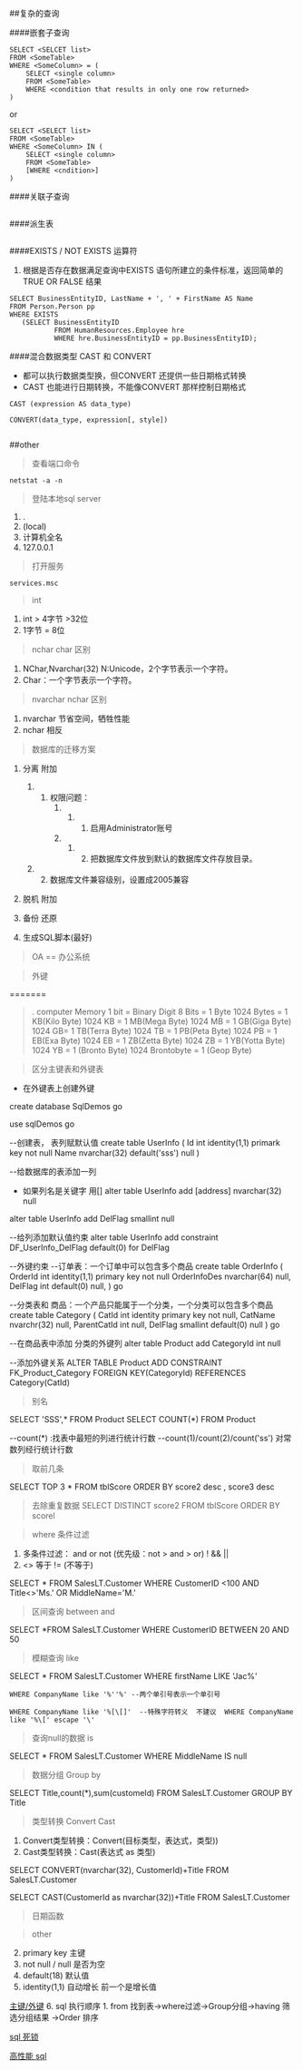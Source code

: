 ##复杂的查询


####嵌套子查询

```
SELECT <SELCET list>
FROM <SomeTable>
WHERE <SomeColumn> = (
    SELECT <single column>
    FROM <SomeTable>
    WHERE <condition that results in only one row returned>
)
```
or

```
SELECT <SELECT list>
FROM <SomeTable>
WHERE <SomeColumn> IN (
    SELECT <single column>
    FROM <SomeTable> 
    [WHERE <cndition>]
)
```


####关联子查询

```

```

####派生表

```
```
####EXISTS / NOT EXISTS 运算符 
1. 根据是否存在数据满足查询中EXISTS 语句所建立的条件标准，返回简单的TRUE OR FALSE 结果

```
SELECT BusinessEntityID, LastName + ', ' + FirstName AS Name
FROM Person.Person pp
WHERE EXISTS
   (SELECT BusinessEntityID 
           FROM HumanResources.Employee hre
           WHERE hre.BusinessEntityID = pp.BusinessEntityID);
```


####混合数据类型 CAST 和 CONVERT
* 都可以执行数据类型换，但CONVERT 还提供一些日期格式转换
* CAST 也能进行日期转换，不能像CONVERT 那样控制日期格式

```
CAST (expression AS data_type)

CONVERT(data_type, expression[, style])


```


##other

>查看端口命令

```
netstat -a -n
```

>登陆本地sql server
1. .
2. (local)
3. 计算机全名
4. 127.0.0.1

>打开服务

```
services.msc
```

>int 
1. int > 4字节 >32位
2. 1字节 = 8位


>nchar char 区别
1. NChar,Nvarchar(32)  	N:Unicode，2个字节表示一个字符。
2. Char：一个字节表示一个字符。

>nvarchar nchar 区别
1. nvarchar 节省空间，牺牲性能
2. nchar    相反


>数据库的迁移方案
1. 分离 附加    
	1. 1. 权限问题：
			1. 1. 1. 启用Administrator账号
			1. 1. 2. 把数据库文件放到默认的数据库文件存放目录。
    1. 2. 数据库文件兼容级别，设置成2005兼容
	
2. 脱机 附加
	
3. 备份 还原
	
4. 生成SQL脚本(最好)


>OA == 办公系统

>外键




=======
>. computer Memory 
>1 bit = Binary Digit
>8 Bits = 1 Byte
>1024 Bytes = 1 KB(Kilo Byte)
>1024 KB = 1 MB(Mega Byte)
>1024 MB = 1 GB(Giga Byte)
>1024 GB= 1 TB(Terra Byte)
>1024 TB = 1 PB(Peta Byte)
>1024 PB = 1 EB(Exa Byte)
>1024 EB = 1 ZB(Zetta Byte)
>1024 ZB = 1 YB(Yotta Byte)
>1024 YB = 1 (Bronto Byte)
>1024 Brontobyte = 1 (Geop Byte)


>区分主键表和外键表

* 在外键表上创建外键

create database SqlDemos
go 


use sqlDemos
go

--创建表， 表列赋默认值
create table UserInfo
(
    Id int identity(1,1) primark key not null
    Name nvarchar(32) default('sss') null
)

--给数据库的表添加一列
* 如果列名是关键字 用[]
alter table UserInfo add [address] nvarchar(32) null

alter table UserInfo add DelFlag smallint null

--给列添加默认值约束
alter table UserInfo add constraint DF_UserInfo_DelFlag default(0) for DelFlag

--外键约束
--订单表：一个订单中可以包含多个商品
create table OrderInfo
(
    OrderId int identity(1,1) primary key not null
    OrderInfoDes nvarchar(64) null,
    DelFlag int default(0) null,
)
go

--分类表和 商品：一个产品只能属于一个分类，一个分类可以包含多个商品
create table Category
(
    CatId int identity primary key not null,
    CatName nvarchr(32) null,
    ParentCatId int null,
    DelFlag smallint default(0) null
)
go

--在商品表中添加 分类的外键列
alter table Product add CategoryId int null

--添加外键关系
ALTER TABLE Product ADD CONSTRAINT FK_Product_Category FOREIGN KEY(CategoryId)
REFERENCES Category(CatId)



>别名

SELECT 'SSS',* FROM Product
SELECT COUNT(*) FROM Product

--count(*) :找表中最短的列进行统计行数
--count(1)/count(2)/count('ss') 对常数列经行统计行数


>取前几条  

SELECT TOP 3 * FROM tblScore ORDER BY score2 desc , score3 desc

>去除重复数据
SELECT DISTINCT score2 FROM tblScore ORDER BY scorel


>where 条件过滤
1. 多条件过滤： and  or not (优先级：not > and > or)   ! && ||
2. <> 等于 != (不等于)

SELECT * FROM SalesLT.Customer
    WHERE
    CustomerID <100 AND Title<>'Ms.' OR MiddleName='M.'

>区间查询 between and

SELECT *FROM SalesLT.Customer
    WHERE
    CustomerID BETWEEN 20 AND 50

>模糊查询 like

SELECT * FROM SalesLT.Customer
    WHERE  firstName LIKE 'Jac%'

    WHERE CompanyName like '%''%' --两个单引号表示一个单引号
    
    WHERE CompanyName like '%[\[]'  --特殊字符转义  不建议  WHERE CompanyName like '%\[' escape '\'

>查询null的数据 is

SELECT * FROM SalesLT.Customer
    WHERE MiddleName IS null

>数据分组 Group by

SELECT 
    Title,count(*),sum(customeId)
    FROM SalesLT.Customer
    GROUP BY Title

>类型转换 Convert  Cast
1. Convert类型转换：Convert(目标类型，表达式，类型))
2. Cast类型转换：Cast(表达式 as 类型)

SELECT CONVERT(nvarchar(32), CustomerId)+Title FROM SalesLT.Customer

SELECT CAST(CustomerId as nvarchar(32))+Title FROM SalesLT.Customer

>日期函数





>other
2. primary key  主键
3. not null / null  是否为空
4. default(18)  默认值
5. identity(1,1)    自动增长 前一个是增长值


[主键/外键](http://www.cnblogs.com/ywb-lv/archive/2012/03/12/2391860.html) 
6. sql 执行顺序
    1. from 找到表->where过滤->Group分组->having 筛选分组结果 ->Order 排序

[sql 死锁](http://www.cnblogs.com/rush/archive/2012/02/19/2358209.html)

[高性能 sql](http://kb.cnblogs.com/page/156213/)

